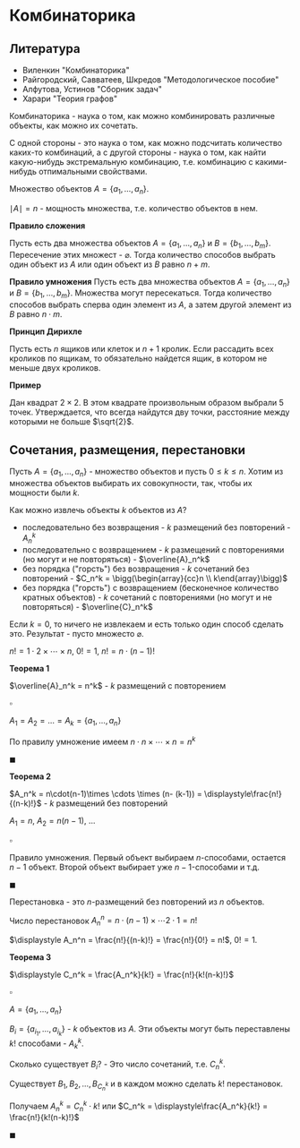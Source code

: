# Комбинаторика

## Литература

- Виленкин "Комбинаторика"
- Райгородский, Савватеев, Шкредов "Методологическое пособие"
- Алфутова, Устинов "Сборник задач"
- Харари "Теория графов"

Комбинаторика - наука о том, как можно комбинировать различные объекты, как можно их сочетать.

С одной стороны - это наука о том, как можно подсчитать количество каких-то комбинаций, а с другой стороны - наука о том, как найти какую-нибудь экстремальную комбинацию, т.е. комбинацию с какими-нибудь отпимальными свойствами.

Множество объектов $A = \{a_1, \ldots, a_n\}$.

$\mid A\mid = n$ - мощность множества, т.е. количество объектов в нем.

**Правило сложения**

Пусть есть два множества объектов $A = \{a_1, \ldots, a_n\}$ и $B = \{b_1, \ldots, b_m\}$. Пересечение этих множест - $\varnothing$. Тогда количество способов выбрать один объект из $A$ или один объект из $B$ равно $n+m$. 

**Правило умножения**
Пусть есть два множества объектов $A = \{a_1, \ldots, a_n\}$ и $B = \{b_1, \ldots, b_m\}$. Множества могут пересекаться. Тогда количество способов выбрать сперва один элемент из $A$, а затем другой элемент из $B$ равно $n\cdot m$.

**Принцип Дирихле**

Пусть есть $n$ ящиков или клеток и $n+1$ кролик. Если рассадить всех кроликов по ящикам, то обязательно найдется ящик, в котором не меньше двух кроликов.

**Пример**

Дан квадрат $2\times 2$. В этом квадрате произвольным образом выбрали $5$ точек. Утверждается, что всегда найдутся дву точки, расстояние между которыми не больше $\sqrt{2}$.

## Сочетания, размещения, перестановки

Пусть $A = \{a_1, \ldots, a_n\}$ - множество объектов и пусть $0 \le k \le n$.
Хотим из множества объектов выбирать их совокупности, так, чтобы их мощности были $k$.

Как можно извлечь объекты $k$ объектов из $A$?

- последовательно без возвращения - $k$ размещений без повторений - $A_n^k$
- последовательно с возвращением - $k$ размещений с повторениями (но могут и не повторяться) - $\overline{A}_n^k$
- без порядка ("горсть") без возвращения - $k$ сочетаний без повторений - $C_n^k = \bigg(\begin{array}{cc}n \\ k\end{array}\bigg)$
- без порядка ("горсть") с возвращением (бесконечное количество кратных объектов) - $k$ сочетаний с повторениями (но могут и не повторяться) - $\overline{C}_n^k$

Если  $k=0$, то ничего не извлекаем и есть только один способ сделать это. Результат - пусто множесто $\varnothing$.

$n! = 1\cdot2\times \cdots \times n$, $0! = 1$, $n! = n\cdot (n-1)!$

**Теорема 1**

$\overline{A}_n^k = n^k$ - $k$ размещений с повторением

$\square$

$A_1 = A_2 = \ldots = A_k = \{a_1, \ldots, a_n\}$

По правилу умножение имеем $n\cdot n\times \cdots \times n = n^k$

$\blacksquare$

**Теорема 2**

$A_n^k = n\cdot(n-1)\times \cdots \times (n- (k-1)) = \displaystyle\frac{n!}{(n-k)!}$ - $k$ размещений без повторений

$A_1 = n$, $A_2 = n(n-1)$, ...

$\square$

Правило умножения. Первый объект выбираем $n$-способами, остается $n-1$ объект.
Второй объект выбирает уже $n-1$-способами и т.д.

$\blacksquare$


Перестановка - это $n$-размещений без повторений из $n$ объектов.

Число перестановок $A_n^n = n\cdot(n-1)\times \cdots 2\cdot 1 = n!$

$\displaystyle A_n^n = \frac{n!}{(n-k)!} = \frac{n!}{0!} = n!$, $0! = 1$.

**Теорема 3**

$\displaystyle C_n^k = \frac{A_n^k}{k!} = \frac{n!}{k!(n-k)!}$

$\square$

$A = \{a_1, \ldots, a_n\}$

$B_i = \{a_{i_1}, \ldots, a_{i_k}\}$ - $k$ объектов из $A$. Эти объекты могут быть переставлены $k!$ способами - $A_k^k$.

Сколько существует $B_i$? - Это число сочетаний, т.е. $C_n^k$.

Существует $B_1, B_2, \ldots, B_{C_n^k}$ и в каждом можно сделать $k!$ перестановок.

Получаем $A_n^k = C_n^k\cdot k!$ или $C_n^k = \displaystyle\frac{A_n^k}{k!} = \frac{n!}{k!(n-k)!}$

$\blacksquare$
